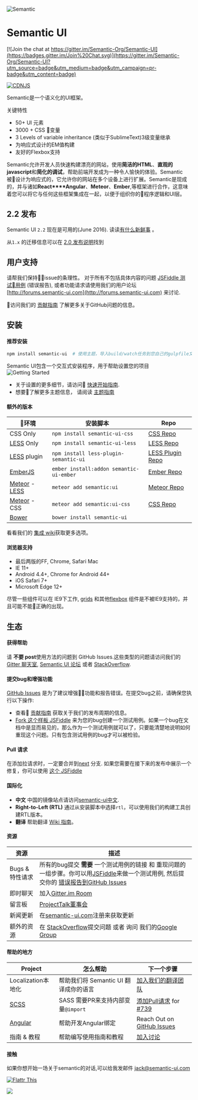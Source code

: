 ![Semantic](http://semantic-ui.com/images/logo.png)

# Semantic UI

[![Join the chat at https://gitter.im/Semantic-Org/Semantic-UI](https://badges.gitter.im/Join%20Chat.svg)](https://gitter.im/Semantic-Org/Semantic-UI?utm_source=badge&utm_medium=badge&utm_campaign=pr-badge&utm_content=badge)

[![CDNJS](https://img.shields.io/cdnjs/v/semantic-ui.svg)](https://cdnjs.com/libraries/semantic-ui/)

Semantic是一个语义化的UI框架。

关键特性

* 50+ UI 元素
* 3000 + CSS 变量
* 3 Levels of variable inheritance (类似于SublimeText)3级变量继承
* 为响应式设计的EM值构建
* 友好的Flexbox支持


Semantic允许开发人员快速构建漂亮的网站，使用**简洁的HTML**、**直观的javascript**和**简化的调试**，帮助前端开发成为一种令人愉快的体验。Semantic被设计为响应式的，它允许你的网站在多个设备上进行扩展。Semantic是现成的，并与诸如**React****Angular**、**Meteor**、**Ember**,等框架进行合作，这意味着您可以将它与任何这些框架集成在一起，以便于组织你的程序逻辑和UI层。

## 2.2 发布

Semantic UI `2.2` 现在是可用的(June 2016). 读读[有什么新鲜事](http://www.semantic-ui.com/introduction/new.html) 。

从`1.x` 的迁移信息可以在 [2.0 发布说明](https://github.com/Semantic-Org/Semantic-UI/blob/master/RELEASE-NOTES.md#version-200---march-xx-2015)找到

## 用户支持

请帮我们保持issue的条理性。 对于所有不包括具体内容的问题 [JSFiddle 测试用例](https://jsfiddle.net/ca0rovs3/) (错误报告), 或者功能请求请使用我们的用户论坛[http://forums.semantic-ui.com](http://forums.semantic-ui.com) 来讨论.

访问我们的 [贡献指南](https://github.com/Semantic-Org/Semantic-UI/blob/master/CONTRIBUTING.md) 了解更多关于GitHub问题的信息。

## 安装

#### 推荐安装
```bash
npm install semantic-ui  # 使用主题，导入build/watch任务到您自己的gulpfile文件中。
```

Semantic UI包含一个交互式安装程序，用于帮助设置您的项目
![Getting Started](https://dl.dropboxusercontent.com/u/2657007/install.gif)

* 关于设置的更多细节，请访问 [快速开始指南](http://semantic-ui.com/introduction/getting-started.html).
* 想要了解更多主题信息， 请阅读 [主题指南](http://www.semantic-ui.com/usage/theming.html)

#### 额外的版本

环境 | 安装脚本 | Repo
--- | --- | --- |
CSS Only | `npm install semantic-ui-css` | [CSS Repo](https://github.com/Semantic-Org/Semantic-UI-CSS)
[LESS](https://github.com/less/less.js/) Only | `npm install semantic-ui-less` | [LESS Repo](https://github.com/Semantic-Org/Semantic-UI-LESS)
[LESS](https://github.com/less/less.js/) plugin | `npm install less-plugin-semantic-ui` | [LESS Plugin Repo](https://github.com/bassjobsen/less-plugin-semantic-ui/)
[EmberJS](http://emberjs.com/) | `ember install:addon semantic-ui-ember` | [Ember Repo](https://github.com/Semantic-Org/Semantic-UI-Ember)
|[Meteor](https://www.meteor.com/) - [LESS](https://github.com/less/less.js/) | `meteor add semantic:ui` | [Meteor Repo](https://github.com/Semantic-Org/Semantic-UI-Meteor) |
|[Meteor](https://www.meteor.com/) - CSS | `meteor add semantic:ui-css` | [CSS Repo](https://github.com/Semantic-Org/Semantic-UI-CSS) |
[Bower](http://bower.io/) | `bower install semantic-ui` |

看看我们的 [集成 wiki](https://github.com/Semantic-Org/Semantic-UI/wiki/Integration)获取更多选项。

#### 浏览器支持

* 最后两版的FF, Chrome, Safari Mac
* IE 11+
* Android 4.4+, Chrome for Android 44+
* iOS Safari 7+
* Microsoft Edge 12+

尽管一些组件可以在 IE9下工作, [grids](http://semantic-ui.com/collections/grid.html) 和其他[flexbox](https://developer.mozilla.org/en-US/docs/Web/Guide/CSS/Flexible_boxes) 组件是不被IE9支持的，并且可能不能正确的出现。 

## 生态

#### 获得帮助
请 **不要 post**使用方法的问题到 GitHub Issues.这些类型的问题请访问我们的[Gitter 聊天室](https://gitter.im/Semantic-Org/Semantic-UI), [Semantic UI 论坛](http://forums.semantic-ui.com) 或者 [StackOverflow](http://stackoverflow.com/questions/tagged/semantic-ui).

#### 提交bug和增强功能
[GitHub Issues](https://github.com/Semantic-Org/Semantic-UI/issues) 是为了建议增强功能和报告错误。在提交bug之前，请确保您执行以下操作:
* 查看 [贡献指南](https://github.com/Semantic-Org/Semantic-UI/blob/master/CONTRIBUTING.md) 获取关于我们的发布周期的信息。
* [Fork 这个样板 JSFiddle](https://jsfiddle.net/ca0rovs3/) 来为您的bug创建一个测试用例。如果一个bug在文档中是显而易见的，那么作为一个测试用例就可以了，只要能清楚地说明如何重现这个问题。只有包含测试用例的bug才可以被检验。


#### Pull 请求

在添加拉请求时，一定要合并到[next](https://github.com/Semantic-Org/Semantic-UI/tree/next) 分支. 如果您需要在接下来的发布中展示一个修复，你可以使用 [这个 JSFiddle](https://jsfiddle.net/ca0rovs3/)


#### 国际化

* **中文** 中国的镜像站点请访问[semantic-ui中文](http://www.semantic-ui.cn).
* **Right-to-Left (RTL)** 通过从安装脚本中选择`rtl`，可以使用我们的构建工具创建RTL版本。
* **翻译** 帮助翻译 [Wiki 指南](https://github.com/Semantic-Org/Semantic-UI/wiki/Translating-Semantic-UI-Docs)。

#### 资源

资源 | 描述
--- | --- |
Bugs & 特性请求 |  所有的bug提交 **需要** 一个测试用例的链接 和 重现问题的一组步骤。你可以用[JSFiddle](https://jsfiddle.net/ca0rovs3/)来做一个测试用例, 然后提交你的 [错误报告到GitHub Issues](https://github.com/Semantic-Org/Semantic-UI/issues)
即时聊天| 加入[Gitter.im Room](https://gitter.im/Semantic-Org/Semantic-UI)
留言板 | [ProjectTalk董事会](http://www.projecttalk.io/boards/Semantic-Org%2FSemantic-UI)
新闻更新| 在[semantic-ui.com](http://www.semantic-ui.com)注册来获取更新
额外的资源  | 在 [StackOverflow](http://stackoverflow.com/questions/tagged/semantic-ui)提交问题 或者 询问 我们的[Google Group](https://groups.google.com/forum/#!forum/semantic-ui)

#### 帮助的地方

Project | 怎么帮助 | 下一个步骤
--- | --- | --- |
Localization本地化 | 帮助我们将 Semantic UI 翻译成你的语言 | [加入我们的翻译团队](https://github.com/Semantic-Org/Semantic-UI/wiki/Translating-Semantic-UI-Docs)
[SCSS](http://sass-lang.com/) | SASS 需要PR来支持内部变量`@import` | [添加Pull请求](https://github.com/sass/sass/pulls) for [#739](https://github.com/sass/sass/issues/739#issuecomment-73984809)
[Angular](https://angularjs.org/) | 帮助开发Angular绑定 | Reach Out on [GitHub Issues](https://github.com/Semantic-Org/Semantic-UI-Angular/issues/8)
指南 & 教程 | 帮助编写使用指南和教程 | [加入讨论](https://github.com/Semantic-Org/Semantic-UI/issues/1571)

#### 接触

如果你想开始一场关于semantic的对话,可以给我发邮件 [jack@semantic-ui.com](mailto:jack@semantic-ui.com)

[![Flattr This](https://api.flattr.com/button/flattr-badge-large.png)](https://flattr.com/submit/auto?user_id=jlukic&url=https%3A%2F%2Fgithub.com%2Fjlukic%2FSemantic-UI)

<a href="http://packagequality.com/#?package=semantic-ui"><img src="http://npm.packagequality.com/badge/semantic-ui.png"/></a>
